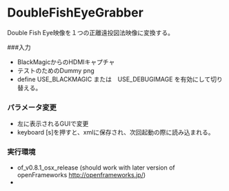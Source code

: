 # DoubleFishEyeGrabber

Double Fish Eye映像を１つの正離遠投図法映像に変換する。

###入力
* BlackMagicからのHDMIキャプチャ
* テストのためのDummy png
* define USE_BLACKMAGIC または　USE_DEBUGIMAGE を有効にして切り替える。

### パラメータ変更
* 左に表示されるGUIで変更
* keyboard [s]を押すと、xmlに保存され、次回起動の際に読み込まれる。

### 実行環境
* of_v0.8.1_osx_release (should work with later version of openFrameworks http://openframeworks.jp/)
* 
